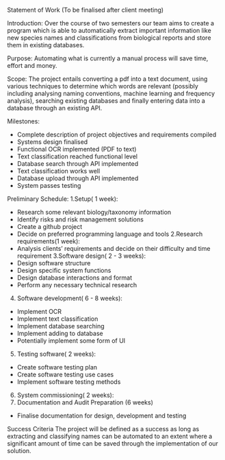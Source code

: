 Statement of Work (To be finalised after client meeting)

Introduction:
Over the course of two semesters our team aims to create a program which is able to automatically extract important information like new species names and classifications from biological reports and store them in existing databases.

Purpose:
Automating what is currently a manual process will save time, effort and money.

Scope:
The project entails converting a pdf into a text document, using various techniques to determine which words are relevant (possibly including analysing naming conventions, machine learning and frequency analysis), searching existing databases and finally entering data into a database through an existing API.

Milestones:
- Complete description of project objectives and requirements compiled
- Systems design finalised
- Functional OCR implemented (PDF to text)
- Text classification reached functional level
- Database search through API implemented
- Text classification works well
- Database upload through API implemented
- System passes testing

Preliminary Schedule:
1.Setup( 1 week):
- Research some relevant biology/taxonomy information
- Identify risks and risk management solutions
- Create a github project
- Decide on preferred programming language and tools
2.Research requirements(1 week):
- Analysis clients’ requirements and decide on their difficulty and time requirement
3.Software design( 2 - 3 weeks):
- Design software structure
- Design specific system functions
- Design database interactions and format
- Perform any necessary technical research 
4. Software development( 6 - 8 weeks):
- Implement OCR
- Implement text classification
- Implement database searching
- Implement adding to database
- Potentially implement some form of UI
5. Testing software(  2 weeks):
- Create software testing plan
- Create software testing use cases
- Implement software testing methods
6. System commissioning( 2 weeks):
7. Documentation and Audit Preparation (6 weeks)
- Finalise documentation for design, development and testing

Success Criteria
The project will be defined as a success as long as extracting and classifying names can be automated to an extent where a significant amount of time can be saved through the implementation of our solution.
